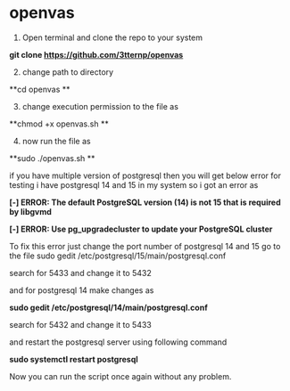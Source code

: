 # openvas

1. Open terminal and clone the repo to your system 

**git clone https://github.com/3tternp/openvas**

2. change path to directory 

**cd openvas **

3. change execution permission to the file as 

**chmod +x openvas.sh **

4. now run the file as 

**sudo ./openvas.sh **

if you have multiple version of postgresql then you will get below error for testing i have postgresql 14 and 15 in my system so i got an error as 

__[-] ERROR: The default PostgreSQL version (14) is not 15 that is required by libgvmd__


__[-] ERROR: Use pg_upgradecluster to update your PostgreSQL cluster__

To fix this error just change the port number of postgresql 14 and 15 go to the file 
sudo gedit /etc/postgresql/15/main/postgresql.conf 

search for 5433 and change it to 5432 

and for postgresql 14 make changes as 

__sudo gedit /etc/postgresql/14/main/postgresql.conf__

search for 5432 and change it to 5433 

and restart the postgresql server using following command 

__sudo systemctl restart postgresql__

Now you can run the script once again without any problem. 
